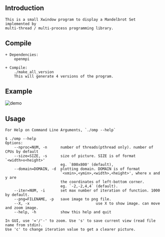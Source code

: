 ## Introduction
	This is a small Xwindow program to display a Mandelbrot Set implemented by
	multi-thread / multi-process programming library.

## Compile
	+ Dependencies:
		openmpi

	+ Compile:
		./make_all_version
		This will generate 4 versions of the program.

## Example
![demo](https://github.com/ppwwyyxx/Mandelbrot-Set/raw/master/report/res/show.png)

## Usage
	For Help on Command Line Arguments, `./omp --help`
```
$ ./omp --help
Options:
    --nproc=NUM, -n      number of threads(pthread only). number of CPUs by default
    --size=SIZE, -s      size of picture. SIZE is of format `<width>x<height>'
                         eg. `800x800' (default),
    --domain=DOMAIN, -d  plotting domain. DOMAIN is of format
                         `<xmin>,<ymin>,<width>,<height>', where x and y are
                         the coordinates of left-bottom corner.
                         eg. `-2,-2,4,4` (default).
    --iter=NUM, -i       set max number of iteration of function. 1000 by default.
    --png=FILENAME, -p   save image to png file.
    --X, -x                              use X to show image. can move and zoom image.
    --help, -h           show this help and quit
```

	In GUI, use '='/'-' to zoom. Use 's' to save current view (read file name from stdin).
	Use 'c' to change iteration value to get a clearer picture.
